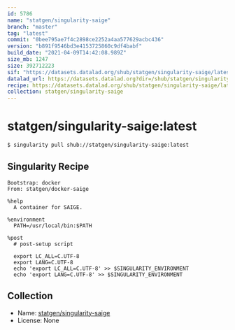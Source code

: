 ```yaml
---
id: 5786
name: "statgen/singularity-saige"
branch: "master"
tag: "latest"
commit: "0bee795ae7f4c2898ce2252a4aa577629acbc436"
version: "b891f9546bd3e4153725860c9df4babf"
build_date: "2021-04-09T14:42:08.989Z"
size_mb: 1247
size: 392712223
sif: "https://datasets.datalad.org/shub/statgen/singularity-saige/latest/2021-04-09-0bee795a-b891f954/b891f9546bd3e4153725860c9df4babf.simg"
datalad_url: https://datasets.datalad.org?dir=/shub/statgen/singularity-saige/latest/2021-04-09-0bee795a-b891f954/
recipe: https://datasets.datalad.org/shub/statgen/singularity-saige/latest/2021-04-09-0bee795a-b891f954/Singularity
collection: statgen/singularity-saige
---
```


# statgen/singularity-saige:latest

```bash
$ singularity pull shub://statgen/singularity-saige:latest
```

## Singularity Recipe

```singularity
Bootstrap: docker
From: statgen/docker-saige

%help
  A container for SAIGE.

%environment
  PATH=/usr/local/bin:$PATH

%post
  # post-setup script

  export LC_ALL=C.UTF-8
  export LANG=C.UTF-8
  echo 'export LC_ALL=C.UTF-8' >> $SINGULARITY_ENVIRONMENT
  echo 'export LANG=C.UTF-8' >> $SINGULARITY_ENVIRONMENT
```

## Collection

 - Name: [statgen/singularity-saige](https://github.com/statgen/singularity-saige)
 - License: None

